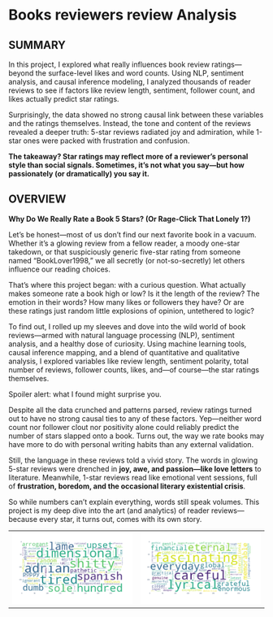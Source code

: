 # Books reviewers review Analysis

## SUMMARY

In this project, I explored what really influences book review ratings—beyond the surface-level likes and word counts. Using NLP, sentiment analysis, and causal inference modeling, I analyzed thousands of reader reviews to see if factors like review length, sentiment, follower count, and likes actually predict star ratings.

Surprisingly, the data showed no strong causal link between these variables and the ratings themselves. Instead, the tone and content of the reviews revealed a deeper truth: 5-star reviews radiated joy and admiration, while 1-star ones were packed with frustration and confusion.

**The takeaway? Star ratings may reflect more of a reviewer’s personal style than social signals. Sometimes, it’s not what you say—but how passionately (or dramatically) you say it.**

## OVERVIEW

**Why Do We Really Rate a Book 5 Stars? (Or Rage-Click That Lonely 1?)**

Let’s be honest—most of us don’t find our next favorite book in a vacuum. Whether it’s a glowing review from a fellow reader, a moody one-star takedown, or that suspiciously generic five-star rating from someone named “BookLover1998,” we all secretly (or not-so-secretly) let others influence our reading choices.

That’s where this project began: with a curious question. What actually makes someone rate a book high or low? Is it the length of the review? The emotion in their words? How many likes or followers they have? Or are these ratings just random little explosions of opinion, untethered to logic?

To find out, I rolled up my sleeves and dove into the wild world of book reviews—armed with natural language processing (NLP), sentiment analysis, and a healthy dose of curiosity. Using machine learning tools, causal inference mapping, and a blend of quantitative and qualitative analysis, I explored variables like review length, sentiment polarity, total number of reviews, follower counts, likes, and—of course—the star ratings themselves.

Spoiler alert: what I found might surprise you.

Despite all the data crunched and patterns parsed, review ratings turned out to have no strong causal ties to any of these factors. Yep—neither word count nor follower clout nor positivity alone could reliably predict the number of stars slapped onto a book. Turns out, the way we rate books may have more to do with personal writing habits than any external validation.

Still, the language in these reviews told a vivid story. The words in glowing 5-star reviews were drenched in **joy, awe, and passion—like love letters** to literature. Meanwhile, 1-star reviews read like emotional vent sessions, full of **frustration, boredom, and the occasional literary existential crisis**.

So while numbers can’t explain everything, words still speak volumes. This project is my deep dive into the art (and analytics) of reader reviews—because every star, it turns out, comes with its own story.


  <table style="border-collapse: collapse;">
  <tr>
    <td><img src="https://github.com/fadodo/Books_reviewers_review_Analysis/blob/main/rating1star.png" alt="rating1star words" width="500"></td>
    <td><img src="https://github.com/fadodo/Books_reviewers_review_Analysis/blob/main/rating5stars.png" alt="rating5stars words" width="500"></td>
  </tr>
</table>
